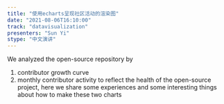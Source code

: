 ```yaml
---
title: "使用echarts呈现社区活动的渲染图"
date: "2021-08-06T16:10:00" 
track: "datavisualization"
presenters: "Sun Yi"
stype: "中文演讲"
---
```

We analyzed the open-source repository by
 1. contributor growth curve
 2. monthly contributor activity
 to reflect the health of the open-source project, here we share some experiences and some interesting things about how to make these two charts